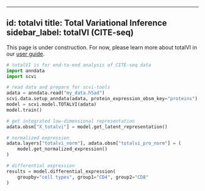 ______________________________________________________________________

## id: totalvi title: Total Variational Inference sidebar_label: totalVI (CITE-seq)

This page is under construction. For now, please learn more about totalVI in our [user guide](https://docs.scvi-tools.org/en/stable/user_guide/index.html).

```python
# totalVI is for end-to-end analysis of CITE-seq data
import anndata
import scvi

# read data and prepare for scvi-tools
adata = anndata.read("my_data.h5ad")
scvi.data.setup_anndata(adata, protein_expression_obsm_key="proteins")
model = scvi.model.TOTALVI(adata)
model.train()

# get integrated low-dimensional representation
adata.obsm["X_totalvi"] = model.get_latent_representation()

# normalized expression
adata.layers["totalvi_norm"], adata.obsm["totalvi_pro_norm"] = (
    model.get_normalized_expression()
)

# differential expression
results = model.differential_expression(
    groupby="cell types", group1="CD4", group2="CD8"
)
```
